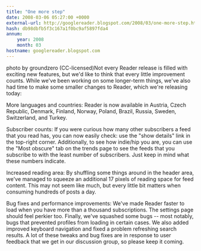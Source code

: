 ```yaml
---
title: "One more step"
date: 2008-03-06 05:27:00 +0000
external-url: http://googlereader.blogspot.com/2008/03/one-more-step.html
hash: db98dbfb5f3c167a1f0bc9af5897fda4
annum:
    year: 2008
    month: 03
hostname: googlereader.blogspot.com
---
```


photo by groundzero (CC-licensed)Not every Reader release is filled with exciting new features, but we'd like to think that every little improvement counts. While we've been working on some longer-term things, we've also had time to make some smaller changes to Reader, which we're releasing today:


More languages and countries: Reader is now available in Austria, Czech Republic, Denmark, Finland, Norway, Poland, Brazil, Russia, Sweden, Switzerland, and Turkey.


Subscriber counts: If you were curious how many other subscribers a feed that you read has, you can now easily check:  use the "show details" link in the top-right corner. Additionally, to see how indie/hip you are, you can use the "Most obscure" tab on the trends page to see the feeds that you subscribe to with the least number of subscribers. Just keep in mind what these numbers indicate.


Increased reading area: By shuffling some things around in the header area, we've managed to squeeze an additional 17 pixels of reading space for feed content. This may not seem like much, but every little bit matters when consuming hundreds of posts a day.


Bug fixes and performance improvements: We've made Reader faster to load when you have more than a thousand subscriptions. The settings page should feel perkier too. Finally, we've squashed some bugs -- most notably, bugs that prevented profiles from loading in certain cases. We also added improved keyboard navigation and fixed a problem refreshing search results. A lot of these tweaks and bug fixes are in response to user feedback that we get in our discussion group, so please keep it coming.



